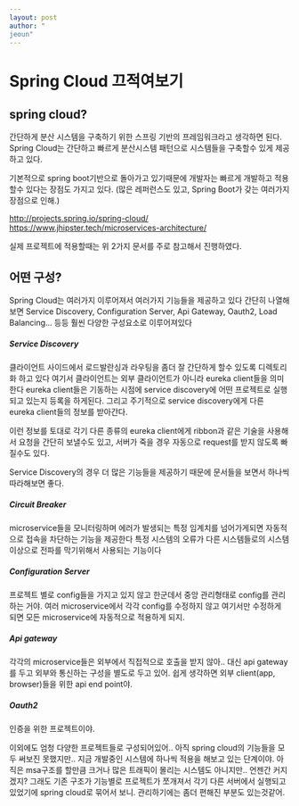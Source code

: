 ```yaml
---
layout: post
author: "
jeoun"
---
```




# Spring Cloud 끄적여보기

## spring cloud?

간단하게 분산 시스템을 구축하기 위한 스프링 기반의 프레임워크라고 생각하면 된다.
Spring Cloud는 간단하고 빠르게 분산시스템 패턴으로 시스템들을 구축할수 있게 제공하고 있다.

기본적으로 spring boot기반으로 돌아가고 있기때문에
개발자는 빠르게 개발하고 적용할수 있다는 장점도 가지고 있다.
(많은 레퍼런스도 있고, Spring Boot가 갖는 여러가지 장점으로 인해.)

http://projects.spring.io/spring-cloud/ 
https://www.jhipster.tech/microservices-architecture/

실제 프로젝트에 적용할때는 위 2가지 문서를 주로 참고해서 진행하였다.

## 어떤 구성?

Spring Cloud는 여러가지 이루어져서 여러가지 기능들을 제공하고 있다
간단히 나열해보면
Service Discovery, Configuration Server, Api Gateway, Oauth2, Load Balancing... 등등 
훨씬 다양한 구성요소로 이루어져있다

##### Service Discovery

클라이언트 사이드에서 로드발란싱과 라우팅을 좀더 잘 간단하게 할수 있도록 디렉토리화 하고 있다
여기서 클라이언트는 외부 클라이언트가 아니라 eureka client들을 의미한다
eureka client들은 기동하는 시점에 service discovery에 어떤 프로젝트로 실행되고 있는지 등록을 하게된다.
그리고 주기적으로 service discovery에게 다른 eureka client들의 정보를 받아간다.

이런 정보를 토대로 각기 다른 종류의 eureka client에게 ribbon과 같은 기술을 사용해서 요청을 간단히 보낼수도 있고,
서버가 죽을 경우 자동으로 request를 받지 않도록 빠질수도 있다.

Service Discovery의 경우 더 많은 기능들을 제공하기 때문에 문서들을 보면서 하나씩 따라해보면 좋다.

##### Circuit Breaker

microservice들을 모니터링하며 에러가 발생되는 특정 임계치를 넘어가게되면 자동적으로 접속을 차단하는 기능을 제공한다
특정 시스템의 오류가 다른 시스템들로의 시스템 이상으로 전파를 막기위해서 사용되는 기능이다

##### Configuration Server

프로젝트 별로 config들을 가지고 있지 않고 한군데서 중앙 관리형태로 config를 관리하는 거야.
여러 microservice에서 각각 config를 수정하지 않고 여기서만 수정하게 되면 모든 microservice에 자동적으로 적용하게 되지. 

##### Api gateway

각각의 microservice들은 외부에서 직접적으로 호출을 받지 않아.. 
대신 api gateway를 두고 외부와 통신하는 구성을 별도로 두고 있어. 
쉽게 생각하면 외부 client(app, browser)들을 위한 api end point야.

##### Oauth2

인증을 위한 프로젝트이야.



이외에도 엄청 다양한 프로젝트들로 구성되어있어..
아직 spring cloud의 기능들을 모두 써보진 못했지만.. 지금 개발중인 시스템에 하나씩 적용을 해보고 있는 단계이야.
아직은 msa구조를 할만큼 크거나 많은 트래픽이 몰리는 시스템도 아니지만.. 언젠간 커지겠지?
그래도 기존 구조가 기능별로 프로젝트가 쪼개져서 각기 다른 서버에서 실행되고 있었기에 spring cloud로 묶어서 보니.
관리하기에는 좀더 편해진 부분도 있는것같어.

